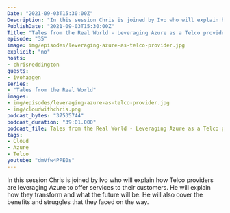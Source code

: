 ```yaml
---
Date: "2021-09-03T15:30:00Z"
Description: "In this session Chris is joined by Ivo who will explain how Telco providers are leveraging Azure to offer services to their customers. He will explain how they transform and what the future will be. He will also cover the benefits and struggles that they faced on the way."
PublishDate: "2021-09-03T15:30:00Z"
Title: "Tales from the Real World - Leveraging Azure as a Telco provider"
episode: "35"
image: img/episodes/leveraging-azure-as-telco-provider.jpg
explicit: "no"
hosts:
- chrisreddington
guests:
- ivohaagen
series:
- "Tales from the Real World"
images:
- img/episodes/leveraging-azure-as-telco-provider.jpg
- img/cloudwithchris.png
podcast_bytes: "37535744"
podcast_duration: "39:01.000"
podcast_file: Tales from the Real World - Leveraging Azure as a Telco provider.mp3
tags:
- Cloud
- Azure
- Telco
youtube: "dmVfw4PPE0s"
---
```

In this session Chris is joined by Ivo who will explain how Telco providers are leveraging Azure to offer services to their customers. He will explain how they transform and what the future will be. He will also cover the benefits and struggles that they faced on the way.
